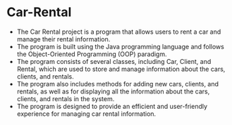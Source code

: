 # Car-Rental

- The Car Rental project is a program that allows users to rent a car and manage their rental information.
- The program is built using the Java programming language and follows the Object-Oriented Programming (OOP) paradigm.
- The program consists of several classes, including Car, Client, and Rental, which are used to store and manage information about the cars, clients, and rentals.
- The program also includes methods for adding new cars, clients, and rentals, as well as for displaying all the information about the cars, clients, and rentals in the system.
- The program is designed to provide an efficient and user-friendly experience for managing car rental information.
